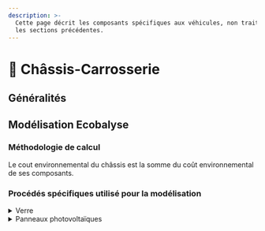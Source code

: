 ```yaml
---
description: >-
  Cette page décrit les composants spécifiques aux véhicules, non traités dans
  les sections précédentes.
---
```


# 🚙 Châssis-Carrosserie

## Généralités



## Modélisation Ecobalyse

### Méthodologie de calcul <a href="#methodologie-de-calcul" id="methodologie-de-calcul"></a>

Le cout environnemental du châssis est la somme du coût environnemental de ses composants.



### Procédés spécifiques utilisé pour la modélisation



<details>

<summary>Verre</summary>

Le verre utilisé pour les véhicules est généralement du verre trempé.\
Il est modélisé de la façon suivante :&#x20;

* Matériau transformé : Verre
  * market for Flat glass, uncoated, RER (ecoinvent), 1kg
* Procédé de transformation : trempe du verre
  * market for Tempering, flat glass, GLO (ecoinvent), 1kg

</details>

<details>

<summary>Panneaux photovoltaïques</summary>

Le cout environnemental des cellules photovoltaïques peut s'exprimer :

* en fonction de la puissance installée, exprimée en watt-crete (Wc ou kWc), selon la norme IEC 61836. Il s'agit de l'unité la plus commune pour les professionnels de l'énergie. Compte-tenu des progrès techniques sur la filière, le coût environnemental par kWc baisse rapidement (-80% à -90% en 20 ans), notamment en raison de l'augmentation de la puissance par unité de surface.
* en fonction de la surface de cellules photovoltaïques, en m². Il s'agit de l'unité la plus utilisée dans l'analyse environnementale des procédés industriels de la filière. Elle est utilisée par ecoinvent notamment. Le coût environnemental par m² baisse, à un rythme lent (baisse de l'ordre de -50% en 20ans).

La puissance des cellules photovoltaïques est une donnée nécessaire au calcul de la [consommation d'électricité du véhicule](../../consommation-des-vehicules/energie-apportee-par-des-panneaux-solaires-photovoltaique.md).&#x20;

A des fins de simplification pour l'utilisateur, seule la puissance doit être renseignée dans Ecobalyse.

1Wc est modélisé à partir d'un procédé Ecoinvent :&#x20;

* photovoltaic cell production, single-Si wafer, RoW\
  unité : m²\
  Quantité : 2

Les hypothèses utilisées dans ce modèle sont les suivantes :&#x20;

* L'impact des installations photovoltaïques sur véhicules correspond aux cellules photovoltaîques, les autres composants sont négligés. Les cellules représentent en réalité de l'ordre de 90% de l'impact environnement d'un panneau photovoltaïque standard, le reste correspondant essentiellement au cadre et au verre du panneau, qui sont rarement utilisés pour les véhicules.
* Les cellules sont fabriquées en Asie
* Puissance de 250Wc/m²,&#x20;
* Amélioration de la performance environnementale de 100% par rapport à la donnée Ecoinvent, datant de 2004.

</details>
